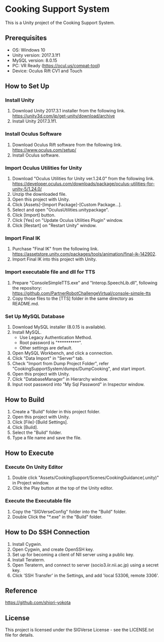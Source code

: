 # Cooking Support System

This is a Unity project of the Cooking Support System.

## Prerequisites

- OS: Windows 10
- Unity version: 2017.3.1f1
- MySQL version: 8.0.15
- PC: VR Ready (https://ocul.us/compat-tool)
- Device: Oculus Rift CV1 and Touch

## How to Set Up

### Install Unity
1. Download Unity 2017.3.1 installer from the following link.
https://unity3d.com/jp/get-unity/download/archive
2. Install Unity 2017.3.1f1.

### Install Oculus Software
1. Download Oculus Rift software from the following link.
https://www.oculus.com/setup/
2. Install Oculus software.

### Import Oculus Utilities for Unity

1. Download "Oculus Utilities for Unity ver.1.24.0" from the following link.  
https://developer.oculus.com/downloads/package/oculus-utilities-for-unity-5/1.24.0/
2. Unzip the downloaded file.
3. Open this project with Unity.
4. Click [Assets]-[Import Package]-[Custom Package...].
5. Select and open "OculusUtilities.unitypackage".
6. Click [Import] button.
7. Click [Yes] on "Update Oculus Utilities Plugin" window.
8. Click [Restart] on "Restart Unity" window.

### Import Final IK

1. Purchase "Final IK" from the following link.  
https://assetstore.unity.com/packages/tools/animation/final-ik-142902. 
2. Import Final IK into this project with Unity.

### Import executable file and dll for TTS
1. Prepare "ConsoleSimpleTTS.exe" and "Interop.SpeechLib.dll", following the repository: https://github.com/PartnerRobotChallengeVirtual/console-simple-tts
2. Copy those files to the [TTS] folder in the same directory as README.md.

### Set Up MySQL Database

1. Download MySQL installer (8.0.15 is available).
2. Install MySQL.
	- Use Legacy Authentication Method.
	- Root password is "**********".
	- Other settings are default.
3. Open MySQL Workbench, and click a connection.
4. Click "Data Import" in "Server" tab.
5. Check "Import from Dump Project Folder", refer "CookingSupportSystem/dumps/DumpCooking", and start import.
6. Open this project with Unity.
7. Click "DatabaseManager" in Hierarchy window.
8. Input root password into "My Sql Password" in Inspector window.


## How to Build

1. Create a "Build" folder in this project folder.
2. Open this project with Unity.
3. Click [File]-[Build Settings].
4. Click [Build].
5. Select the "Build" folder.
6. Type a file name and save the file.  


## How to Execute

### Execute On Unity Editor
1. Double click "Assets/CookingSupport/Scenes/CookingGuidance(.unity)" in Project window.
2. Click the Play button at the top of the Unity editor.  

### Execute the Executable file
1. Copy the "SIGVerseConfig" folder into the "Build" folder.
2. Double Click the "*.exe" in the "Build" folder.


## How to Do SSH Connection
1. Install Cygwin.
2. Open Cygwin, and create OpenSSH key.
3. Set up for becoming a client of NII server using a public key.
4. Install Teraterm.
5. Open Teraterm, and connect to server (socio3.iir.nii.ac.jp) using a secret key.
6. Click 'SSH Transfer' in the Settings, and add 'local 53306, remote 3306'.


## Reference

https://github.com/shiori-yokota

## License

This project is licensed under the SIGVerse License - see the LICENSE.txt file for details.
